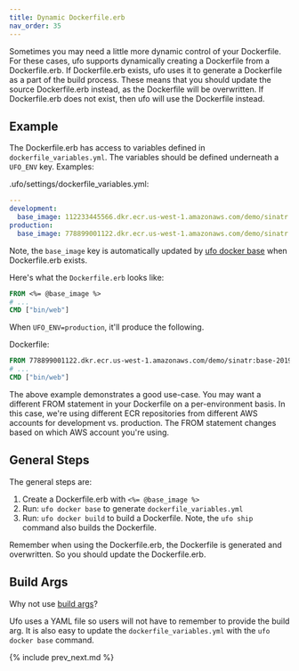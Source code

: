 ```yaml
---
title: Dynamic Dockerfile.erb
nav_order: 35
---
```


Sometimes you may need a little more dynamic control of your Dockerfile. For these cases, ufo supports dynamically creating a Dockerfile from a Dockerfile.erb.  If Dockerfile.erb exists, ufo uses it to generate a Dockerfile as a part of the build process.  These means that you should update the source Dockerfile.erb instead, as the Dockerfile will be overwritten.  If Dockerfile.erb does not exist, then ufo will use the Dockerfile instead.

## Example

The Dockerfile.erb has access to variables defined in `dockerfile_variables.yml`. The variables should be defined underneath a `UFO_ENV` key. Examples:

.ufo/settings/dockerfile_variables.yml:

```yaml
---
development:
  base_image: 112233445566.dkr.ecr.us-west-1.amazonaws.com/demo/sinatr:base-2019-06-10T03-22-34-f91cdd350
production:
  base_image: 778899001122.dkr.ecr.us-west-1.amazonaws.com/demo/sinatr:base-2019-06-10T03-23-34-abccddxzy
```

Note, the `base_image` key is automatically updated by [ufo docker base](http://ufoships.com/reference/ufo-docker-base/) when Dockerfile.erb exists.

Here's what the `Dockerfile.erb` looks like:

```Dockerfile
FROM <%= @base_image %>
# ...
CMD ["bin/web"]
```

When `UFO_ENV=production`, it'll produce the following.

Dockerfile:

```Dockerfile
FROM 778899001122.dkr.ecr.us-west-1.amazonaws.com/demo/sinatr:base-2019-06-10T03-23-34-abccddxzy
# ...
CMD ["bin/web"]
```

The above example demonstrates a good use-case. You may want a different FROM statement in your Dockerfile on a per-environment basis.  In this case, we're using different ECR repositories from different AWS accounts for development vs. production. The FROM statement changes based on which AWS account you're using.

## General Steps

The general steps are:

1. Create a Dockerfile.erb with `<%= @base_image %>`
2. Run: `ufo docker base` to generate `dockerfile_variables.yml`
3. Run: `ufo docker build` to build a Dockerfile. Note, the `ufo ship` command also builds the Dockerfile.

Remember when using the Dockerfile.erb, the Dockerfile is generated and overwritten. So you should update the Dockerfile.erb.

## Build Args

Why not use [build args](https://www.jeffgeerling.com/blog/2017/use-arg-dockerfile-dynamic-image-specification)?

Ufo uses a YAML file so users will not have to remember to provide the build arg. It is also easy to update the `dockerfile_variables.yml` with the `ufo docker base` command.

{% include prev_next.md %}
